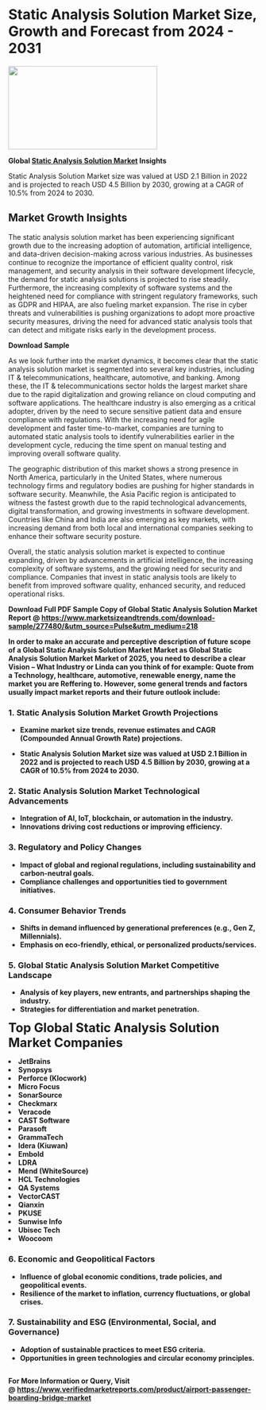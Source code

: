 <H1>Static Analysis Solution Market Size, Growth and Forecast from 2024 - 2031</H1><img class="aligncenter size-medium wp-image-584254" src="https://thirdeyenews.in/wp-content/uploads/2024/09/Global-Market-Research-300x168.jpeg" alt="" width="300" height="168" /><p><strong>Global&nbsp;<a href="https://www.marketsizeandtrends.com/download-sample/277480/&amp;utm_source=Pulse&amp;utm_medium=218">Static Analysis Solution Market</a> Insights</strong></p><p>Static Analysis Solution Market size was valued at USD 2.1 Billion in 2022 and is projected to reach USD 4.5 Billion by 2030, growing at a CAGR of 10.5% from 2024 to 2030.</p><p><h2>Market Growth Insights</h2> <p>The static analysis solution market has been experiencing significant growth due to the increasing adoption of automation, artificial intelligence, and data-driven decision-making across various industries. As businesses continue to recognize the importance of efficient quality control, risk management, and security analysis in their software development lifecycle, the demand for static analysis solutions is projected to rise steadily. Furthermore, the increasing complexity of software systems and the heightened need for compliance with stringent regulatory frameworks, such as GDPR and HIPAA, are also fueling market expansion. The rise in cyber threats and vulnerabilities is pushing organizations to adopt more proactive security measures, driving the need for advanced static analysis tools that can detect and mitigate risks early in the development process.</p> <p><strong>Download Sample</strong></p> <p>As we look further into the market dynamics, it becomes clear that the static analysis solution market is segmented into several key industries, including IT & telecommunications, healthcare, automotive, and banking. Among these, the IT & telecommunications sector holds the largest market share due to the rapid digitalization and growing reliance on cloud computing and software applications. The healthcare industry is also emerging as a critical adopter, driven by the need to secure sensitive patient data and ensure compliance with regulations. With the increasing need for agile development and faster time-to-market, companies are turning to automated static analysis tools to identify vulnerabilities earlier in the development cycle, reducing the time spent on manual testing and improving overall software quality.</p> <p>The geographic distribution of this market shows a strong presence in North America, particularly in the United States, where numerous technology firms and regulatory bodies are pushing for higher standards in software security. Meanwhile, the Asia Pacific region is anticipated to witness the fastest growth due to the rapid technological advancements, digital transformation, and growing investments in software development. Countries like China and India are also emerging as key markets, with increasing demand from both local and international companies seeking to enhance their software security posture.</p> <p>Overall, the static analysis solution market is expected to continue expanding, driven by advancements in artificial intelligence, the increasing complexity of software systems, and the growing need for security and compliance. Companies that invest in static analysis tools are likely to benefit from improved software quality, enhanced security, and reduced operational risks.</p> <p><strong></p><p><span class=""><strong>Download Full PDF Sample Copy of Global Static Analysis Solution Market Report</strong> @ <a href="https://www.marketsizeandtrends.com/download-sample/277480/&amp;utm_source=Pulse&amp;utm_medium=218" target="_blank">https://www.marketsizeandtrends.com/download-sample/277480/&amp;utm_source=Pulse&amp;utm_medium=218</a></span></p><p>In order to make an accurate and perceptive description of future scope of a Global&nbsp;Static Analysis Solution Market Market as Global&nbsp;Static Analysis Solution Market Market of 2025, you need to describe a clear Vision &ndash; What Industry or Linda can you think of for example: Quote from a Technology, healthcare, automotive, renewable energy, name the market you are Reffering to. However, some general trends and factors usually impact market reports and their future outlook include:</p><h3>1.&nbsp;<strong>Static Analysis Solution Market Growth Projections</strong></h3><ul><li>Examine market size trends, revenue estimates and CAGR (Compounded Annual Growth Rate) projections.</li><li><p>Static Analysis Solution Market size was valued at USD 2.1 Billion in 2022 and is projected to reach USD 4.5 Billion by 2030, growing at a CAGR of 10.5% from 2024 to 2030.</p></li></ul><h3>2.&nbsp;<strong>Static Analysis Solution Market Technological Advancements</strong></h3><ul><li>Integration of AI, IoT, blockchain, or automation in the industry.</li><li>Innovations driving cost reductions or improving efficiency.</li></ul><h3>3.&nbsp;<strong>Regulatory and Policy Changes</strong></h3><ul><li>Impact of global and regional regulations, including sustainability and carbon-neutral goals.</li><li>Compliance challenges and opportunities tied to government initiatives.</li></ul><h3>4.&nbsp;<strong>Consumer Behavior Trends</strong></h3><ul><li>Shifts in demand influenced by generational preferences (e.g., Gen Z, Millennials).</li><li>Emphasis on eco-friendly, ethical, or personalized products/services.</li></ul><h3>5.&nbsp;<strong>Global Static Analysis Solution Market Competitive Landscape</strong></h3><ul><li>Analysis of key players, new entrants, and partnerships shaping the industry.</li><li>Strategies for differentiation and market penetration.</li></ul><p data-pm-slice="1 1 []"><span style="color: inherit; font-family: inherit; font-size: 25px;">Top Global Static Analysis Solution Market Companies</span></p><div class="" data-test-id=""><p><li>JetBrains</li><li> Synopsys</li><li> Perforce (Klocwork)</li><li> Micro Focus</li><li> SonarSource</li><li> Checkmarx</li><li> Veracode</li><li> CAST Software</li><li> Parasoft</li><li> GrammaTech</li><li> Idera (Kiuwan)</li><li> Embold</li><li> LDRA</li><li> Mend (WhiteSource)</li><li> HCL Technologies</li><li> QA Systems</li><li> VectorCAST</li><li> Qianxin</li><li> PKUSE</li><li> Sunwise Info</li><li> Ubisec Tech</li><li> Woocoom</li></p></div><h3>6.&nbsp;<strong>Economic and Geopolitical Factors</strong></h3><ul><li>Influence of global economic conditions, trade policies, and geopolitical events.</li><li>Resilience of the market to inflation, currency fluctuations, or global crises.</li></ul><h3>7.&nbsp;<strong>Sustainability and ESG (Environmental, Social, and Governance)</strong></h3><ul><li>Adoption of sustainable practices to meet ESG criteria.</li><li>Opportunities in green technologies and circular economy principles.</li></ul><h2><strong style="font-size: 14px;">For More Information or Query, Visit @&nbsp;</strong><a style="background-color: #ffffff; font-size: 14px;" href="https://www.marketsizeandtrends.com/report/static-analysis-solution-market/" target="_blank">https://www.verifiedmarketreports.com/product/airport-passenger-boarding-bridge-market</a></h2>
